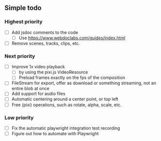 ## Simple todo

### Highest priority

- [ ] Add jsdoc comments to the code
  - [ ] Use https://www.webdoclabs.com/guides/index.html
- [ ] Remove scenes, tracks, clips, etc.

### Next priority

- [ ] Improve 1x video playback
  - [ ] by using the pixi.js VideoResource
  - [ ] Preload frames exactly on the fps of the composition
- [ ] FileStream for export, offer as download or something streaming, not an entire blob at once
- [ ] Add support for audio files
- [ ] Automatic centering around a center point, or top left
- [ ] Free (pixi) operations, such as rotate, alpha, scale, etc.

### Low priority

- [ ] Fix the automatic playwright integration test recording
- [ ] Figure out how to automate with Playwright
